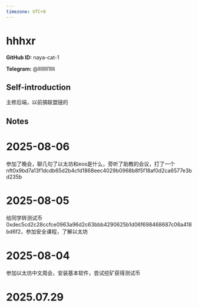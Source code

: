 ```yaml
---
timezone: UTC+8
---
```


# hhhxr

**GitHub ID:** naya-cat-1

**Telegram:** @llllllll1llli

## Self-introduction

主修后端，以前搞联盟链的

## Notes

<!-- Content_START -->
# 2025-08-06

参加了晚会，聊几句了以太坊和eos是什么，旁听了助教的会议，打了一个nft0x9bd7a13f1dcdb65d2b4cfd1868eec4029b0968b8f5f18af0d2ca6577e3bd235b

# 2025-08-05

给同学转测试币0xdec5cd2c28ccfce0963a96d2c63bbb4290625b1d06f698468687c06a418bd6f2，参加安全课程，了解以太坊

# 2025-08-04

参加以太坊中文周会，安装基本软件，尝试挖矿获得测试币


# 2025.07.29


<!-- Content_END -->
